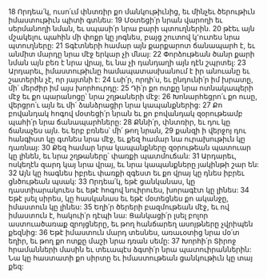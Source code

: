 18 Որդեա՛կ, ուսո՛ւմ փնտռիր քո մանկութիւնից, եւ մինչեւ ծերութիւն իմաստութիւն պիտի գտնես:
19 Մօտեցի՛ր նրան վարողի եւ սերմանողի նման, եւ սպասի՛ր նրա բարի պտուղներին.
20 թէեւ այն մշակելու պահին մի փոքր կը յոգնես, բայց շուտով կ՚ուտես նրա պտուղները:
21 Տգէտների համար այն քարքարոտ ճանապարհ է, եւ անմիտ մարդը նրա մէջ երկար չի մնայ:
22 Փորձութեան ծանր քարի նման այն բեռ է նրա վրայ, եւ նա չի դանդաղի այն դէն շպրտել:
23 Արդարեւ, իմաստութիւնը համապատասխանում է իր անուանը եւ շատերին չէ, որ յայտնի է:
24 Լսի՛ր, որդի՛ս, եւ ընդունի՛ր իմ խրատը, մի՛ մերժիր իմ այս խորհուրդը:
25 Դի՛ր քո ոտքը նրա ոտնակապերի մէջ եւ քո պարանոցը՝ նրա շղթաների մէջ:
26 Խոնարհեցրո՛ւ քո ուսը, վերցրո՛ւ այն եւ մի՛ ձանձրացիր նրա կապանքներից:
27 Քո բովանդակ հոգով մօտեցի՛ր նրան եւ քո բովանդակ զօրութեամբ պահի՛ր նրա ճանապարհները:
28 Քննի՛ր, փնտռիր, եւ դու կը ճանաչես այն. եւ երբ բռնես՝ մի՛ թող նրան,
29 քանզի ի վերջոյ դու հանգիստ կը գտնես նրա մէջ, եւ քեզ համար նա ուրախութիւն կը դառնայ:
30 Քեզ համար նրա կապանքները զօրութեան պատուար կը լինեն, եւ նրա շղթաները՝ փառքի պատմուճան:
31 Արդարեւ, ոսկեղէն զարդ կայ նրա վրայ, եւ նրա կապանքները յակինթի շար են:
32 Այն կը հագնես իբրեւ փառքի զգեստ եւ քո վրայ կը դնես իբրեւ ցնծութեան պսակ:
33 Որդեա՛կ, եթէ ցանկանաս, կը դաստիարակուես եւ եթէ հոգով նուիրուես, խորագէտ կը լինես:
34 Եթէ լսել սիրես, կը հասկանաս եւ եթէ մօտեցնես քո ականջը, իմաստուն կը լինես:
35 Եղի՛ր ծերերի բազմութեան մէջ, եւ ով իմաստուն է, հակուի՛ր դէպի նա: Ցանկացի՛ր լսել բոլոր աստուածառաք զրոյցները, եւ թող հանճարեղ ասոյթները չվրիպեն քեզնից:
36 Եթէ իմաստուն մարդ տեսնես, առաւօտից նրա մօ՛տ եղիր, եւ թող քո ոտքը մաշի նրա դռան սեմը:
37 Խորհի՛ր Տիրոջ հրամանների մասին եւ տեւապէս ձգտի՛ր նրա պատուիրաններին: Նա կը հաստատի քո սիրտը եւ իմաստութեան ցանկութիւն կը տայ քեզ:
